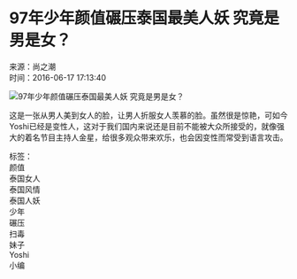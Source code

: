 # 97年少年颜值碾压泰国最美人妖 究竟是男是女？

来源：尚之潮  
时间：2016-06-17 17:13:40

![97年少年颜值碾压泰国最美人妖 究竟是男是女？](http://news.youth.cn/jsxw/201606/W020160617524741627015.jpg)

这是一张从男人美到女人的脸，让男人折服女人羡慕的脸。虽然很是惊艳，可如今Yoshi已经是变性人，这对于我们国内来说还是目前不能被大众所接受的，就像强大的着名节目主持人金星，给很多观众带来欢乐，也会因变性而常受到语言攻击。

标签：  
颜值  
泰国女人  
泰国风情  
泰国人妖  
少年  
碾压  
扫毒  
妹子  
Yoshi  
小编  
